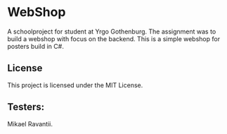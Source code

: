 # WebShop
A schoolproject for student at Yrgo Gothenburg. The assignment was to build a webshop with focus on the backend. 
This is a simple webshop for posters build in C#. 

## License
This project is licensed under the MIT License.

## Testers:
Mikael Ravantii.



